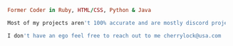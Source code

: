 ```ruby
  Former Coder in Ruby, HTML/CSS, Python & Java
```

```python
  Most of my projects aren't 100% accurate and are mostly discord projects
```
```go
  I don't have an ego feel free to reach out to me cherrylock@usa.com
```
